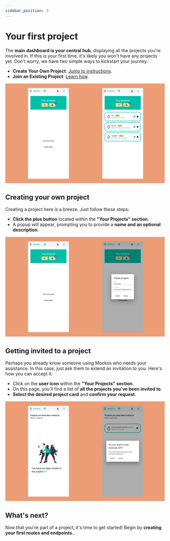 ```yaml
---
sidebar_position: 3
---
```


# Your first project

The **main dashboard is your central hub**, displaying all the projects you're involved in. If this is your first time, it's likely you won't have any projects yet. Don't worry, we have two simple ways to kickstart your journey:

- **Create Your Own Project**: [Jump to instructions](#creating-your-own-project).
- **Join an Existing Project**: [Learn how](#getting-invited-to-a-project).

![Screenshot](dashboard.png)

## Creating your own project

Creating a project here is a breeze. Just follow these steps:

- **Click the plus button** located within the **"Your Projects" section**.
- A popup will appear, prompting you to provide a **name and an optional description**.

![Screenshot](create-project.png)

## Getting invited to a project

Perhaps you already know someone using Mockos who needs your assistance. In this case, just ask them to extend an invitation to you. Here's how you can accept it:

- Click on the **user icon** within the **"Your Projects" section**.
- On this page, you'll find a list of **all the projects you've been invited to**.
- **Select the desired project card** and **confirm your request**.

![Screenshot](get-invited.png)

## What's next?

Now that you're part of a project, it's time to get started! Begin by **creating your first routes and endpoints**...